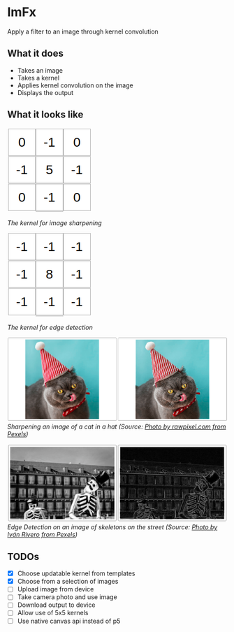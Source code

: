 # ImFx
Apply a filter to an image through kernel convolution

## What it does
- Takes an image
- Takes a kernel
- Applies kernel convolution on the image
- Displays the output

## What it looks like
![Kernel for image sharpening](docs/sharpen-kernel.png)

*The kernel for image sharpening*

![Kernel for edge detection](docs/edge-kernel.png)

*The kernel for edge detection*

![Sharpening an image of a cat in a hat](docs/cat-example.png)
*Sharpening an image of a cat in a hat* *(Source: [Photo by rawpixel.com from Pexels](https://www.pexels.com/photo/grey-chartreaux-cat-with-red-and-white-party-hat-and-licking-nose-1663417/))*

![Edge Detection on an image of skeletons on the street](docs/bones-example.png)
*Edge Detection on an image of skeletons on the street* *(Source: [Photo by Iván Rivero from Pexels](https://www.pexels.com/photo/monochrome-photo-of-two-skeleton-wearing-hats-1599469/))*

## TODOs
- [x] Choose updatable kernel from templates
- [x] Choose from a selection of images
- [ ] Upload image from device
- [ ] Take camera photo and use image
- [ ] Download output to device
- [ ] Allow use of 5x5 kernels
- [ ] Use native canvas api instead of p5
